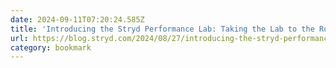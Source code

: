 ```yaml
---
date: 2024-09-11T07:20:24.585Z
title: 'Introducing the Stryd Performance Lab: Taking the Lab to the Road'
url: https://blog.stryd.com/2024/08/27/introducing-the-stryd-performance-lab-taking-the-lab-to-the-road/
category: bookmark
---
```

